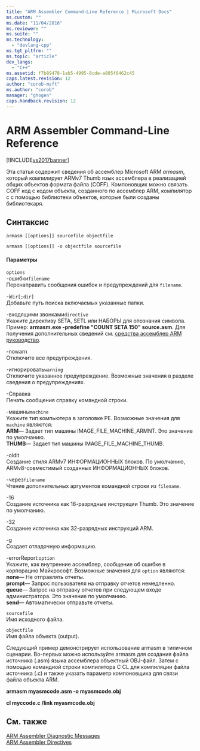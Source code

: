 ```yaml
---
title: "ARM Assembler Command-Line Reference | Microsoft Docs"
ms.custom: ""
ms.date: "11/04/2016"
ms.reviewer: ""
ms.suite: ""
ms.technology: 
  - "devlang-cpp"
ms.tgt_pltfrm: ""
ms.topic: "article"
dev_langs: 
  - "C++"
ms.assetid: f7b89478-1ab5-4995-8cde-a805f0462c45
caps.latest.revision: 12
author: "corob-msft"
ms.author: "corob"
manager: "ghogen"
caps.handback.revision: 12
---
```

# ARM Assembler Command-Line Reference
[!INCLUDE[vs2017banner](../../assembler/inline/includes/vs2017banner.md)]

Эта статья содержит сведения об ассемблер Microsoft ARM  *armasm*, который компилирует ARMv7 Thumb язык ассемблера в реализацией общих объектов формата файла \(COFF\).  Компоновщик можно связать COFF код с кодом объекта, созданного по ассемблер ARM, компилятор c с помощью библиотеки объектов, которые были созданы библиотекаря.  
  
## Синтаксис  
  
```  
armasm [[options]] sourcefile objectfile  
```  
  
```  
armasm [[options]] -o objectfile sourcefile  
```  
  
#### Параметры  
 `options`  
 \-ошибки`filename`  
 Перенаправить сообщения ошибок и предупреждений для `filename`.  
  
 \-i`dir[;dir]`  
 Добавьте путь поиска включаемых указанные папки.  
  
 \-входящими звонками`directive`  
 Укажите директиву SETA, SETL или НАБОРЫ для опознания символа.  Пример: **armasm.exe \-predefine "COUNT SETA 150" source.asm**.  Для получения дополнительных сведений см. [средства ассемблер ARM руководство](http://go.microsoft.com/fwlink/?LinkId=246102).  
  
 \-nowarn  
 Отключите все предупреждения.  
  
 \-игнорировать`warning`  
 Отключите указанное предупреждение.  Возможные значения в разделе сведения о предупреждениях.  
  
 \-Справка  
 Печать сообщения справку командной строки.  
  
 \-машины`machine`  
 Укажите тип компьютера в заголовке PE.  Возможные значения для `machine` являются:   
**ARM**— Задает тип машины IMAGE\_FILE\_MACHINE\_ARMNT.  Это значение по умолчанию.   
**THUMB**— Задает тип машины IMAGE\_FILE\_MACHINE\_THUMB.  
  
 \-oldit  
 Создание стиля ARMv7 ИНФОРМАЦИОННЫХ блоков.  По умолчанию, ARMv8\-совместимый созданных ИНФОРМАЦИОННЫХ блоков.  
  
 \-через`filename`  
 Чтение дополнительных аргументов командной строки из `filename`.  
  
 \-16  
 Создание источника как 16\-разрядные инструкции Thumb.  Это значение по умолчанию.  
  
 \-32  
 Создание источника как 32\-разрядных инструкций ARM.  
  
 \-g  
 Создает отладочную информацию.  
  
 \-errorReport:`option`  
 Укажите, как внутренние ассемблер, сообщение об ошибке в корпорацию Майкрософт.  Возможные значения для `option` являются:   
**none**— Не отправлять отчеты.   
**prompt**— Запрос пользователя на отправку отчетов немедленно.   
**queue**— Запрос на отправку отчетов при следующем входе администратора.  Это значение по умолчанию.   
**send**— Автоматически отправьте отчеты.  
  
 `sourcefile`  
 Имя исходного файла.  
  
 `objectfile`  
 Имя файла объекта \(output\).  
  
 Следующий пример демонстрирует использование armasm в типичном сценарии.  Во\-первых можно используйте armasm для создания файла источника \(.asm\) языка ассемблера объектный OBJ\-файл.  Затем с помощью командной строки компилятора C CL для компиляции файла источника \(.c\) и также указать параметр компоновщика для связи файла объекта ARM.  
  
 **armasm myasmcode.asm \-o myasmcode.obj**  
  
 **cl myccode.c \/link myasmcode.obj**  
  
## См. также  
 [ARM Assembler Diagnostic Messages](../../assembler/arm/arm-assembler-diagnostic-messages.md)   
 [ARM Assembler Directives](../../assembler/arm/arm-assembler-directives.md)